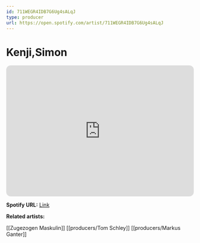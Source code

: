 ```yaml
---
id: 711WEGR4IDB7G6Ug4sALqJ
type: producer
url: https://open.spotify.com/artist/711WEGR4IDB7G6Ug4sALqJ
---
```

# Kenji,Simon

<iframe style="border-radius:12px" src="https://open.spotify.com/embed/artist/711WEGR4IDB7G6Ug4sALqJ" width="100%" height="352" frameBorder="0" allowfullscreen="" allow="autoplay; clipboard-write; encrypted-media; fullscreen; picture-in-picture" loading="lazy"></iframe>

**Spotify URL:** [Link](https://open.spotify.com/artist/711WEGR4IDB7G6Ug4sALqJ)

**Related artists:**

[[Zugezogen Maskulin]]
[[producers/Tom Schley]]
[[producers/Markus Ganter]]
